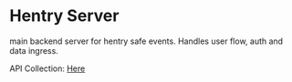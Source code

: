 # Hentry Server

main backend server for hentry safe events. Handles user flow, auth and data ingress.

API Collection: [Here](https://documenter.getpostman.com/view/10043948/TzRLmqrE#intro)